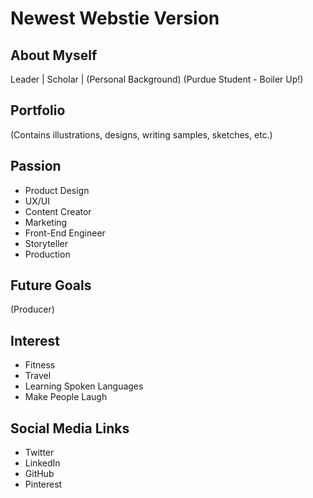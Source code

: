 # Newest Webstie Version

## About Myself
Leader | Scholar | 
(Personal Background)
(Purdue Student - Boiler Up!)

## Portfolio
(Contains illustrations, designs, writing samples, sketches, etc.)

## Passion
- Product Design
- UX/UI 
- Content Creator
- Marketing
- Front-End Engineer
- Storyteller
- Production

## Future Goals
(Producer)

## Interest
- Fitness
- Travel
- Learning Spoken Languages
- Make People Laugh

## Social Media Links
- Twitter
- LinkedIn
- GitHub
- Pinterest


